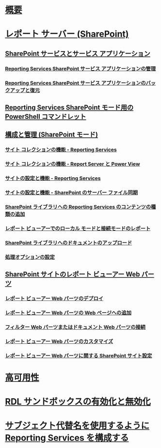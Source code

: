 # [概要](reporting-services-report-server.md)  
# [レポート サーバー (SharePoint)](reporting-services-report-server-sharepoint-mode.md)  
## [SharePoint サービスとサービス アプリケーション](reporting-services-sharepoint-service-and-service-applications.md)  
### [Reporting Services SharePoint サービス アプリケーションの管理](manage-a-reporting-services-sharepoint-service-application.md)  
### [Reporting Services SharePoint サービス アプリケーションのバックアップと復元](backup-and-restore-reporting-services-sharepoint-service-applications.md)  
## [Reporting Services SharePoint モード用の PowerShell コマンドレット](powershell-cmdlets-for-reporting-services-sharepoint-mode.md)  
## [構成と管理 (SharePoint モード)](configuration-and-administration-of-a-report-server.md)  
### [サイト コレクションの機能 - Reporting Services](site-collection-features-reporting-services.md)  
### [サイト コレクションの機能 - Report Server と Power View](site-collection-features-report-server-and-power-view.md)  
### [サイトの設定と機能 - Reporting Services](site-settings-and-features-reporting-services.md)  
### [サイトの設定と機能 - SharePoint のサーバー ファイル同期](activate-the-report-server-file-sync-feature-in-sharepoint-ca.md)  
### [SharePoint ライブラリへの Reporting Services のコンテンツの種類の追加](add-reporting-services-content-types-to-a-sharepoint-library.md)  
### [レポート ビューアーでのローカル モードと接続モードのレポート](local-mode-vs-connected-mode-reports-in-the-report-viewer.md)  
### [SharePoint ライブラリへのドキュメントのアップロード](upload-documents-to-a-sharepoint-library-reporting-services-in-sharepoint-mode.md)  
### [処理オプションの設定](set-processing-options-reporting-services-in-sharepoint-integrated-mode.md)  
## [SharePoint サイトのレポート ビューアー Web パーツ](report-viewer-web-part-sharepoint-site.md)  
### [レポート ビューアー Web パーツのデプロイ](deploy-report-viewer-web-part.md)
### [レポート ビューアー Web パーツの Web ページへの追加](add-report-viewer-web-part-to-page.md)
### [フィルター Web パーツまたはドキュメント Web パーツの接続](connect-filter-or-documents-web-part-sharepoint-integrated-mode.md)  
### [レポート ビューアー Web パーツのカスタマイズ](customize-the-report-viewer-web-part.md)  
### [レポート ビューアー Web パーツに関する SharePoint サイト設定](report-viewer-web-part-sharepoint-site-settings.md)
# [高可用性](high-availability-reporting-services.md)  
# [RDL サンドボックスの有効化と無効化](enable-and-disable-rdl-sandboxing.md)  
# [サブジェクト代替名を使用するように Reporting Services を構成する](configure-reporting-services-to-use-a-subject-alternative-name.md)  
